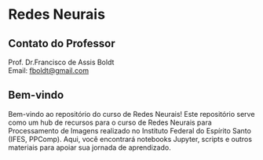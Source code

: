 # Redes Neurais

## Contato do Professor
Prof. Dr.Francisco de Assis Boldt  
Email: [fboldt@gmail.com](mailto:fboldt@gmail.com)

## Bem-vindo
Bem-vindo ao repositório do curso de Redes Neurais! Este repositório serve como um hub de recursos para o curso de Redes Neurais para Processamento de Imagens realizado no Instituto Federal do Espírito Santo (IFES, PPComp). Aqui, você encontrará notebooks Jupyter, scripts e outros materiais para apoiar sua jornada de aprendizado.

